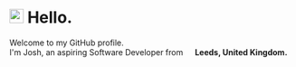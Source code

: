<h1><img align="" src="https://media.giphy.com/media/hvRJCLFzcasrR4ia7z/giphy.gif" width="25px"> Hello. </h1>
<p>Welcome to my GitHub profile. <br> I'm Josh, an aspiring Software Developer from  <img src="https://cdn-icons-png.flaticon.com/512/197/197374.png" width="13"/>  <b>Leeds, United Kingdom.</b></p>
